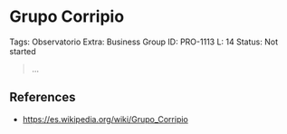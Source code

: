 # Grupo Corripio

Tags: Observatorio
Extra: Business Group
ID: PRO-1113
L: 14
Status: Not started

> …
> 

## References

- https://es.wikipedia.org/wiki/Grupo_Corripio